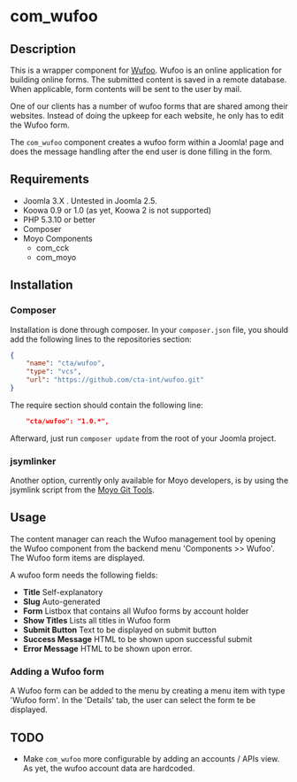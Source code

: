 # com_wufoo

## Description

This is a wrapper component for [Wufoo](http://wufoo.com). Wufoo is an online application for building online forms. The
submitted content is saved in a remote database. When applicable, form contents will be sent to the user by mail.

One of our clients has a number of wufoo forms that are shared among their websites. Instead of doing the upkeep for each
website, he only has to edit the Wufoo form.

The `com_wufoo` component creates a wufoo form within a Joomla! page and does the message handling after the end user is
done filling in the form.

## Requirements

* Joomla 3.X . Untested in Joomla 2.5.
* Koowa 0.9 or 1.0 (as yet, Koowa 2 is not supported)
* PHP 5.3.10 or better
* Composer
* Moyo Components
    * com_cck
    * com_moyo

## Installation

### Composer

Installation is done through composer. In your `composer.json` file, you should add the following lines to the repositories
section:

```json
{
    "name": "cta/wufoo",
    "type": "vcs",
    "url": "https://github.com/cta-int/wufoo.git"
}
```

The require section should contain the following line:

```json
    "cta/wufoo": "1.0.*",
```

Afterward, just run `composer update` from the root of your Joomla project.

### jsymlinker

Another option, currently only available for Moyo developers, is by using the jsymlink script from the [Moyo Git
Tools](https://github.com/derjoachim/moyo-git-tools).

## Usage

The content manager can reach the Wufoo management tool by opening the Wufoo component from the backend menu
'Components >> Wufoo'. The Wufoo form items are displayed.

A wufoo form needs the following fields:

* **Title** Self-explanatory
* **Slug** Auto-generated
* **Form** Listbox that contains all Wufoo forms by account holder
* **Show Titles** Lists all titles in Wufoo form
* **Submit Button** Text to be displayed on submit button
* **Success Message** HTML to be shown upon successful submit
* **Error Message** HTML to be shown upon error.

### Adding a Wufoo form

A Wufoo form can be added to the menu by creating a menu item with type 'Wufoo form'. In the 'Details' tab, the user
can select the form te be displayed. 

## TODO

* Make `com_wufoo` more configurable by adding an accounts / APIs view. As yet, the wufoo account data are hardcoded.
